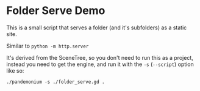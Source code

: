 # Folder Serve Demo

This is a small script that serves a folder (and it's subfolders) as a static site.

Similar to `python -m http.server`

It's derived from the SceneTree, so you don't need to run this as a project, 
instead you need to get the engine, and run it with the `-s` (`--script`) option like so:

`./pandemonium -s ./folder_serve.gd .`


